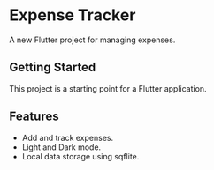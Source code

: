 # Expense Tracker

A new Flutter project for managing expenses.

## Getting Started

This project is a starting point for a Flutter application.

## Features

- Add and track expenses.
- Light and Dark mode.
- Local data storage using sqflite.
